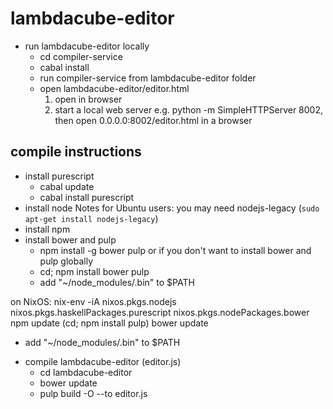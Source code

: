 # lambdacube-editor


* run lambdacube-editor locally
  - cd compiler-service
  - cabal install
  - run compiler-service from lambdacube-editor folder
  - open lambdacube-editor/editor.html
      1. open in browser
      2. start a local web server e.g. python -m SimpleHTTPServer 8002, then open 0.0.0.0:8002/editor.html in a browser


## compile instructions

* install purescript
  - cabal update
  - cabal install purescript
* install node
  Notes for Ubuntu users: you may need nodejs-legacy (`sudo apt-get install nodejs-legacy`)
* install npm
* install bower and pulp
  - npm install -g bower pulp
  or if you don't want to install bower and pulp globally
  - cd; npm install bower pulp
  - add "~/node_modules/.bin"  to $PATH

on NixOS:
    nix-env -iA nixos.pkgs.nodejs nixos.pkgs.haskellPackages.purescript nixos.pkgs.nodePackages.bower
    npm update
    (cd; npm install pulp)
    bower update
- add "~/node_modules/.bin"  to $PATH

* compile lambdacube-editor (editor.js)
  - cd lambdacube-editor
  - bower update
  - pulp build -O --to editor.js
